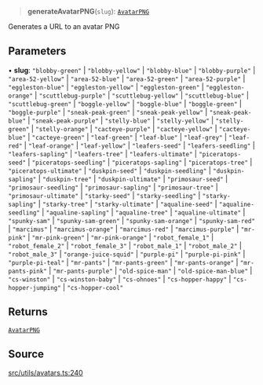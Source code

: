> **generateAvatarPNG**(`slug`): [`AvatarPNG`](api%5Ctype-aliases%5CAvatarPNG.md)

Generates a URL to an avatar PNG

## Parameters

• **slug**: `"blobby-green"` \| `"blobby-yellow"` \| `"blobby-blue"` \| `"blobby-purple"` \| `"area-52-yellow"` \| `"area-52-blue"` \| `"area-52-green"` \| `"area-52-purple"` \| `"eggleston-blue"` \| `"eggleston-yellow"` \| `"eggleston-green"` \| `"eggleston-orange"` \| `"scuttlebug-purple"` \| `"scuttlebug-yellow"` \| `"scuttlebug-blue"` \| `"scuttlebug-green"` \| `"boggle-yellow"` \| `"boggle-blue"` \| `"boggle-green"` \| `"boggle-purple"` \| `"sneak-peak-green"` \| `"sneak-peak-yellow"` \| `"sneak-peak-blue"` \| `"sneak-peak-purple"` \| `"stelly-blue"` \| `"stelly-yellow"` \| `"stelly-green"` \| `"stelly-orange"` \| `"cacteye-purple"` \| `"cacteye-yellow"` \| `"cacteye-blue"` \| `"cacteye-green"` \| `"leaf-green"` \| `"leaf-blue"` \| `"leaf-grey"` \| `"leaf-red"` \| `"leaf-orange"` \| `"leaf-yellow"` \| `"leafers-seed"` \| `"leafers-seedling"` \| `"leafers-sapling"` \| `"leafers-tree"` \| `"leafers-ultimate"` \| `"piceratops-seed"` \| `"piceratops-seedling"` \| `"piceratops-sapling"` \| `"piceratops-tree"` \| `"piceratops-ultimate"` \| `"duskpin-seed"` \| `"duskpin-seedling"` \| `"duskpin-sapling"` \| `"duskpin-tree"` \| `"duskpin-ultimate"` \| `"primosaur-seed"` \| `"primosaur-seedling"` \| `"primosaur-sapling"` \| `"primosaur-tree"` \| `"primosaur-ultimate"` \| `"starky-seed"` \| `"starky-seedling"` \| `"starky-sapling"` \| `"starky-tree"` \| `"starky-ultimate"` \| `"aqualine-seed"` \| `"aqualine-seedling"` \| `"aqualine-sapling"` \| `"aqualine-tree"` \| `"aqualine-ultimate"` \| `"spunky-sam"` \| `"spunky-sam-green"` \| `"spunky-sam-orange"` \| `"spunky-sam-red"` \| `"marcimus"` \| `"marcimus-orange"` \| `"marcimus-red"` \| `"marcimus-purple"` \| `"mr-pink"` \| `"mr-pink-green"` \| `"mr-pink-orange"` \| `"robot_female_1"` \| `"robot_female_2"` \| `"robot_female_3"` \| `"robot_male_1"` \| `"robot_male_2"` \| `"robot_male_3"` \| `"orange-juice-squid"` \| `"purple-pi"` \| `"purple-pi-pink"` \| `"purple-pi-teal"` \| `"mr-pants"` \| `"mr-pants-green"` \| `"mr-pants-orange"` \| `"mr-pants-pink"` \| `"mr-pants-purple"` \| `"old-spice-man"` \| `"old-spice-man-blue"` \| `"cs-winston"` \| `"cs-winston-baby"` \| `"cs-ohnoes"` \| `"cs-hopper-happy"` \| `"cs-hopper-jumping"` \| `"cs-hopper-cool"`

## Returns

[`AvatarPNG`](api%5Ctype-aliases%5CAvatarPNG.md)

## Source

[src/utils/avatars.ts:240](https://github.com/bhavjitChauhan/khan-api/blob/214cc6672777162cd3ec638a3ad3a22f7fe37e04/src/utils/avatars.ts#L240)
